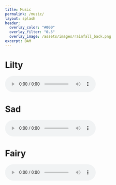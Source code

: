 ```yaml
---
title: Music
permalink: /music/
layout: splash
header:
  overlay_color: "#000"
  overlay_filter: "0.5"
  overlay_image: /assets/images/rainfall_back.png
excerpt: BAM
---
```


# Lilty
<audio controls>
  <source src="/assets/audio/lilty.mp4" type="audio/mp4">
</audio>

# Sad
<audio controls>
  <source src="/assets/audio/sad.mp4" type="audio/mp4">
</audio>

# Fairy
<audio controls>
  <source src="/assets/audio/fairy.mp4" type="audio/mp4">
</audio>
